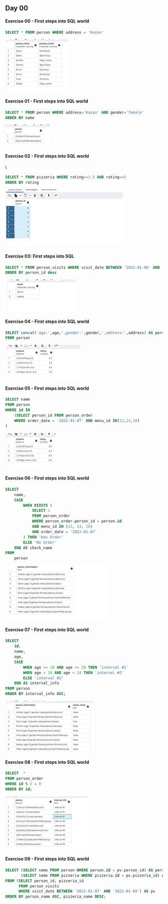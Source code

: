 ## Day 00

#### Exercise 00 - First steps into SQL world


```sql
SELECT * FROM person WHERE address = 'Kazan' 
```
![alt text](0.png)


#### Exercise 01 - First steps into SQL world


```sql
SELECT * FROM person WHERE address='Kazan' AND gender='female'
ORDER BY name
```
![alt text](1.png)

#### Exercise 02 - First steps into SQL world
\

```sql
SELECT * FROM pizzeria WHERE rating>=3.5 AND rating<=5
ORDER BY rating
```
![alt text](2.png)


#### Exercise 03: First steps into SQL


```sql
SELECT * FROM person_visits WHERE visit_date BETWEEN '2022-01-06' AND '2022-01-09' AND pizzeria_id=2
ORDER BY person_id desc
```
![alt text](3.png)


#### Exercise 04 - First steps into SQL world


```sql
SELECT concat('age:',age,',gender:',gender,',address:',address) AS person_information
FROM person 
```
![alt text](4.png)

#### Exercise 05 - First steps into SQL world


```sql
SELECT name
FROM person
WHERE id IN
	(SELECT person_id FROM person_order
	WHERE order_date = '2022-01-07' AND menu_id IN(13,14,18)
)
```
![alt text](5.png)


#### Exercise 06 - First steps into SQL world


```sql
SELECT 
    name,
    CASE 
        WHEN EXISTS (
            SELECT 1 
            FROM person_order 
            WHERE person_order.person_id = person.id 
            AND menu_id IN (13, 14, 18) 
            AND order_date = '2022-01-07'
        ) THEN 'Has Order'
        ELSE 'No Order'
    END AS check_name
FROM 
    person 
```
![alt text](6.png)

#### Exercise 07 - First steps into SQL world


```sql
SELECT  
    id, 
    name, 
    age, 
    CASE  
        WHEN age >= 10 AND age <= 20 THEN 'interval #1' 
        WHEN age > 20 AND age < 24 THEN 'interval #2' 
        ELSE 'interval #3' 
    END AS interval_info 
FROM person 
ORDER BY interval_info ASC;
```
![alt text](7.png)


#### Exercise 08 - First steps into SQL world


```sql
SELECT  *
FROM person_order
WHERE id % 2 = 0
ORDER BY id;
```
![alt text](8.png)


#### Exercise 09 - First steps into SQL world


```sql
SELECT (SELECT name FROM person WHERE person.id = pv.person_id) AS person_name, 
       (SELECT name FROM pizzeria WHERE pizzeria.id = pv.pizzeria_id) AS pizzeria_name 
FROM (SELECT person_id, pizzeria_id  
      FROM person_visits  
      WHERE visit_date BETWEEN '2022-01-07' AND '2022-01-09') AS pv 
ORDER BY person_name ASC, pizzeria_name DESC;
```
